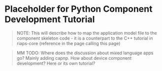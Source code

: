 # Placeholder for Python Component Development Tutorial

>NOTE:  This will describe how to map the application model file to the component skeleton code - it is a counterpart to the C++ tutorial in riaps-core (reference in the page calling this page)

>MM TODO: Where does the discussion about mixed language apps go?  Mainly adding capnp.  How about device component development?  Here or its own tutorial?
